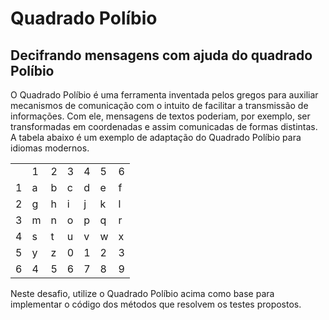 # Quadrado Políbio
## Decifrando mensagens com ajuda do quadrado Políbio

O Quadrado Políbio é uma ferramenta inventada pelos gregos para
auxiliar mecanismos de comunicação com o intuito de facilitar a transmissão de 
informações. Com ele, mensagens de textos poderiam, por exemplo, ser
transformadas em coordenadas e assim comunicadas de formas distintas. A
tabela abaixo é um exemplo de adaptação do Quadrado Políbio para idiomas
modernos.

| |  |  |  |  |  | |
|-|-|-|-|-|-|-|
| | 1 | 2 | 3 | 4 | 5 | 6
| 1 | a | b | c | d | e | f |
| 2 | g | h | i | j | k | l |
| 3 | m | n | o | p | q | r |
| 4 | s | t | u | v | w | x |
| 5 | y | z | 0 | 1 | 2 | 3 |
| 6 | 4 | 5 | 6 | 7 | 8 | 9 |

Neste desafio, utilize o Quadrado Políbio acima como base para implementar o
código dos métodos que resolvem os testes propostos.
